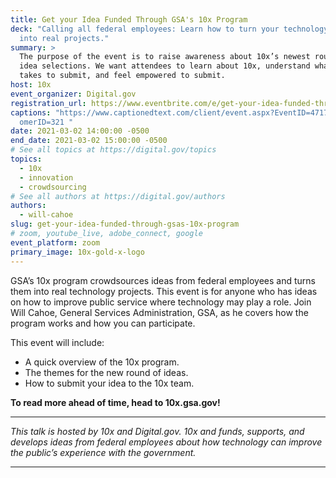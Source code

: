 ```yaml
---
title: Get your Idea Funded Through GSA's 10x Program
deck: "Calling all federal employees: Learn how to turn your technology ideas
  into real projects."
summary: >
  The purpose of the event is to raise awareness about 10x’s newest round of
  idea selections. We want attendees to learn about 10x, understand what it
  takes to submit, and feel empowered to submit.
host: 10x
event_organizer: Digital.gov
registration_url: https://www.eventbrite.com/e/get-your-idea-funded-through-gsas-10x-program-tickets-142278377457
captions: "https://www.captionedtext.com/client/event.aspx?EventID=4717343&Cust\
  omerID=321 "
date: 2021-03-02 14:00:00 -0500
end_date: 2021-03-02 15:00:00 -0500
# See all topics at https://digital.gov/topics
topics:
  - 10x
  - innovation
  - crowdsourcing
# See all authors at https://digital.gov/authors
authors:
  - will-cahoe
slug: get-your-idea-funded-through-gsas-10x-program
# zoom, youtube_live, adobe_connect, google
event_platform: zoom
primary_image: 10x-gold-x-logo
---
```

GSA’s 10x program crowdsources ideas from federal employees and turns them into real technology projects. This event is for anyone who has ideas on how to improve public service where technology may play a role. Join Will Cahoe, General Services Administration, GSA, as he covers how the program works and how you can participate.

This event will include:

* A quick overview of the 10x program.
* The themes for the new round of ideas.
* How to submit your idea to the 10x team.



**To read more ahead of time, head to 10x.gsa.gov!**

- - -

*This talk is hosted by 10x and Digital.gov. 10x and funds, supports, and develops ideas from federal employees about how technology can improve the public’s experience with the government.*

- - -